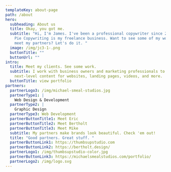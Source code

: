 ```yaml
---
templateKey: about-page
path: /about
hero:
  subheading: About us
  title: Okay, you got me.
  subtitle: "Hi, I'm James. I've been a professional copywriter since 2012. Magic
    Pie Copywriting is my freelance business. Want to see some of my work and
    meet my partners? Let's do it. "
  image: /img/jc3-1-.png
  buttonTitle: ""
  buttonUrl: ""
intro:
  title: Meet my clients. See some work.
  subtitle: I work with business owners and marketing professionals to create
    next-level content for websites, landing pages, videos, and more.
  buttonTitle: view portfolio
partners:
  partnerLogo3: /img/michael-smeal-studios.jpg
  partnerType1: |
    Web Design & Development
  partnerType2: |
    Graphic Design
  partnerType3: Web Development
  partnerButtonTitle1: Meet Eric
  partnerButtonTitle2: Meet Bertholt
  partnerButtonTitle3: Meet Mike
  subtitle: My partners make brands look beautiful. Check 'em out!
  title: "Good partners. Great stuff. "
  partnerButtonLink1: https://thumbsupstudio.com
  partnerButtonLink2: https://bertholt.design/
  partnerLogo1: /img/thumbsupstudio-color.jpg
  partnerButtonLink3: https://michaelsmealstudios.com/portfolio/
  partnerLogo2: /img/logo.svg
---
```

